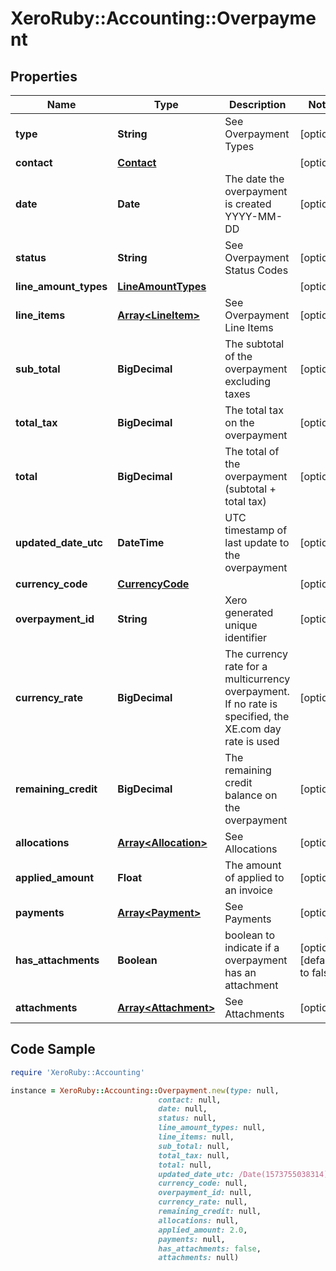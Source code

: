 # XeroRuby::Accounting::Overpayment

## Properties

Name | Type | Description | Notes
------------ | ------------- | ------------- | -------------
**type** | **String** | See Overpayment Types | [optional] 
**contact** | [**Contact**](Contact.md) |  | [optional] 
**date** | **Date** | The date the overpayment is created YYYY-MM-DD | [optional] 
**status** | **String** | See Overpayment Status Codes | [optional] 
**line_amount_types** | [**LineAmountTypes**](LineAmountTypes.md) |  | [optional] 
**line_items** | [**Array&lt;LineItem&gt;**](LineItem.md) | See Overpayment Line Items | [optional] 
**sub_total** | **BigDecimal** | The subtotal of the overpayment excluding taxes | [optional] 
**total_tax** | **BigDecimal** | The total tax on the overpayment | [optional] 
**total** | **BigDecimal** | The total of the overpayment (subtotal + total tax) | [optional] 
**updated_date_utc** | **DateTime** | UTC timestamp of last update to the overpayment | [optional] 
**currency_code** | [**CurrencyCode**](CurrencyCode.md) |  | [optional] 
**overpayment_id** | **String** | Xero generated unique identifier | [optional] 
**currency_rate** | **BigDecimal** | The currency rate for a multicurrency overpayment. If no rate is specified, the XE.com day rate is used | [optional] 
**remaining_credit** | **BigDecimal** | The remaining credit balance on the overpayment | [optional] 
**allocations** | [**Array&lt;Allocation&gt;**](Allocation.md) | See Allocations | [optional] 
**applied_amount** | **Float** | The amount of applied to an invoice | [optional] 
**payments** | [**Array&lt;Payment&gt;**](Payment.md) | See Payments | [optional] 
**has_attachments** | **Boolean** | boolean to indicate if a overpayment has an attachment | [optional] [default to false]
**attachments** | [**Array&lt;Attachment&gt;**](Attachment.md) | See Attachments | [optional] 

## Code Sample

```ruby
require 'XeroRuby::Accounting'

instance = XeroRuby::Accounting::Overpayment.new(type: null,
                                 contact: null,
                                 date: null,
                                 status: null,
                                 line_amount_types: null,
                                 line_items: null,
                                 sub_total: null,
                                 total_tax: null,
                                 total: null,
                                 updated_date_utc: /Date(1573755038314)/,
                                 currency_code: null,
                                 overpayment_id: null,
                                 currency_rate: null,
                                 remaining_credit: null,
                                 allocations: null,
                                 applied_amount: 2.0,
                                 payments: null,
                                 has_attachments: false,
                                 attachments: null)
```



